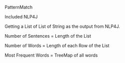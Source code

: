 PatternMatch

Included NLP4J

Getting a List of List of String as the output from NLP4J.

Number of Sentences = Length of the List

Number of Words = Length of each Row of the List

Most Frequent Words = TreeMap of all words

